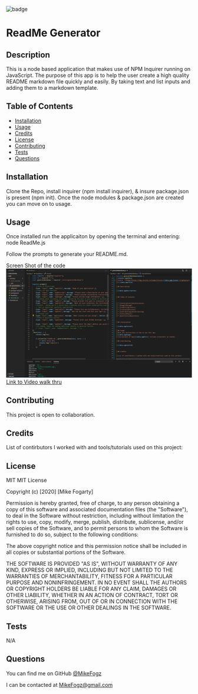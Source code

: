 ![badge](https://img.shields.io/badge/license-MIT-brightgreen)

# ReadMe Generator

## Description

This is a node based application that makes use of NPM Inquirer running on JavaScript. The purpose of this app is to help the user create a high quality README markdown file quickly and easily. By taking text and list inputs and adding them to a markdown template.

## Table of Contents

- [Installation](#installation)
- [Usage](#usage)
- [Credits](#credits)
- [License](#license)
- [Contributing](#contributing)
- [Tests](#tests)
- [Questions](#questions)

## Installation

Clone the Repo, install inquirer (npm install inquirer), & insure package.json is present (npm init). Once the node modules & package.json are created you can move on to usage.

## Usage

Once installed run the applicaiton by opening the terminal and entering: node ReadMe.js

Follow the prompts to generate your README.md.

Screen Shot of the code
![Screenshot of App](ReadMeGenerator.png)
[Link to Video walk thru](https://drive.google.com/file/d/15NA7BKujWlohl1tq1xhtjAiZJgzGKwVN/view)

## Contributing

This project is open to collaboration.

## Credits

List of contirbutors I worked with and tools/tutorials used on this project:

## License

MIT
MIT License

Copyright (c) [2020] [Mike Fogarty]

Permission is hereby granted, free of charge, to any person obtaining a copy
of this software and associated documentation files (the "Software"), to deal
in the Software without restriction, including without limitation the rights
to use, copy, modify, merge, publish, distribute, sublicense, and/or sell
copies of the Software, and to permit persons to whom the Software is
furnished to do so, subject to the following conditions:

The above copyright notice and this permission notice shall be included in all
copies or substantial portions of the Software.

THE SOFTWARE IS PROVIDED "AS IS", WITHOUT WARRANTY OF ANY KIND, EXPRESS OR
IMPLIED, INCLUDING BUT NOT LIMITED TO THE WARRANTIES OF MERCHANTABILITY,
FITNESS FOR A PARTICULAR PURPOSE AND NONINFRINGEMENT. IN NO EVENT SHALL THE
AUTHORS OR COPYRIGHT HOLDERS BE LIABLE FOR ANY CLAIM, DAMAGES OR OTHER
LIABILITY, WHETHER IN AN ACTION OF CONTRACT, TORT OR OTHERWISE, ARISING FROM,
OUT OF OR IN CONNECTION WITH THE SOFTWARE OR THE USE OR OTHER DEALINGS IN THE
SOFTWARE.

## Tests

N/A

## Questions

You can find me on GitHub [@MikeFogz](https://github.com/MikeFogz)

I can be contacted at MikeFogz@gmail.com
